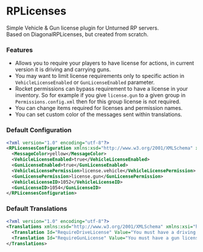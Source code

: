 # RPLicenses
Simple Vehicle & Gun license plugin for Unturned RP servers.  
Based on DiagonalRPLicenses, but created from scratch.

### Features
* Allows you to require your players to have license for actions, in current version it is driving and carrying guns.
* You may want to limit license requirements only to specific action in `VehicleLicenseEnabled` or `GunLicenseEnabled` parameter.
* Rocket permissions can bypass requirement to have a license in your inventory. So for example if you give `license.gun` to 
a given group in `Permissions.config.xml` then for this group license is not required.  
* You can change items required for licenses and permission names.
* You can set custom color of the messages sent within translations.


### Default Configuration
```xml
<?xml version="1.0" encoding="utf-8"?>
<RPLicensesConfiguration xmlns:xsd="http://www.w3.org/2001/XMLSchema" xmlns:xsi="http://www.w3.org/2001/XMLSchema-instance">
  <MessageColor>yellow</MessageColor>
  <VehicleLicenseEnabled>true</VehicleLicenseEnabled>
  <GunLicenseEnabled>true</GunLicenseEnabled>
  <VehicleLicensePermission>license.vehicle</VehicleLicensePermission>
  <GunLicensePermission>license.gun</GunLicensePermission>
  <VehicleLicenseID>1052</VehicleLicenseID>
  <GunLicenseID>1054</GunLicenseID>
</RPLicensesConfiguration>
```

### Default Translations
```xml
<?xml version="1.0" encoding="utf-8"?>
<Translations xmlns:xsd="http://www.w3.org/2001/XMLSchema" xmlns:xsi="http://www.w3.org/2001/XMLSchema-instance">
  <Translation Id="RequireDriveLicense" Value="You must have a driving license to drive vehicle!" />
  <Translation Id="RequireGunLicense" Value="You must have a gun license to carry gun!" />
</Translations>
```
